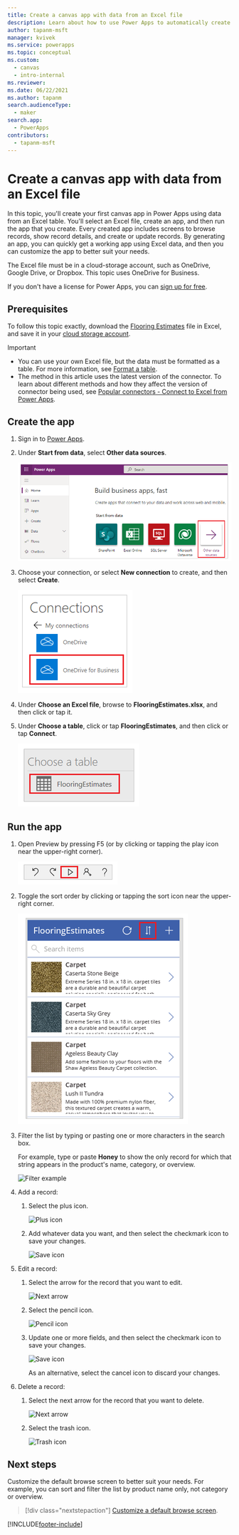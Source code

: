 ```yaml
---
title: Create a canvas app with data from an Excel file
description: Learn about how to use Power Apps to automatically create a canvas app using data stored in an Excel file in a cloud-storage account.
author: tapanm-msft
manager: kvivek
ms.service: powerapps
ms.topic: conceptual
ms.custom: 
  - canvas
  - intro-internal
ms.reviewer: 
ms.date: 06/22/2021
ms.author: tapanm
search.audienceType: 
  - maker
search.app: 
  - PowerApps
contributors:
  - tapanm-msft
---
```

# Create a canvas app with data from an Excel file

In this topic, you'll create your first canvas app in Power Apps using data from an Excel table. You'll select an Excel file, create an app, and then run the app that you create. Every created app includes screens to browse records, show record details, and create or update records. By generating an app, you can quickly get a working app using Excel data, and then you can customize the app to better suit your needs. 

The Excel file must be in a cloud-storage account, such as OneDrive, Google Drive, or Dropbox. This topic uses OneDrive for Business.

If you don't have a license for Power Apps, you can [sign up for free](../signup-for-powerapps.md).

## Prerequisites

To follow this topic exactly, download the [Flooring Estimates](https://az787822.vo.msecnd.net/documentation/get-started-from-data/FlooringEstimates.xlsx) file in Excel, and save it in your [cloud storage account](connections/cloud-storage-blob-connections.md).

> [!IMPORTANT]
> - You can use your own Excel file, but the data must be formatted as a table. For more information, see [Format a table](how-to-excel-tips.md).
> - The method in this article uses the latest version of the connector. To learn about different methods and how they affect the version of connector being used, see [Popular connectors - Connect to Excel from Power Apps](connections/connection-excel.md).

## Create the app

1. Sign in to [Power Apps](https://make.powerapps.com?utm_source=padocs&utm_medium=linkinadoc&utm_campaign=referralsfromdoc).

1. Under **Start from data**, select **Other data sources**.

    ![Choose other data sources](./media/get-started-create-from-data/start-from-data.png)

1. Choose your connection, or select **New connection** to create, and then select **Create**.

    ![Choose your data source](./media/get-started-create-from-data/odfb-tile.png)

1. Under **Choose an Excel file**, browse to **FlooringEstimates.xlsx**, and then click or tap it. 

1. Under **Choose a table**, click or tap **FlooringEstimates**, and then click or tap **Connect**.

    ![Choose your table](./media/get-started-create-from-data/choose-table.png)

## Run the app

1. Open Preview by pressing F5 (or by clicking or tapping the play icon near the upper-right corner).

    ![Open Preview](./media/get-started-create-from-data/open-preview.png)

1. Toggle the sort order by clicking or tapping the sort icon near the upper-right corner.

    ![Sort icon](./media/get-started-create-from-data/sort-icon.png)

1. Filter the list by typing or pasting one or more characters in the search box.

    For example, type or paste **Honey** to show the only record for which that string appears in the product's name, category, or overview.

    ![Filter example](./media/get-started-create-from-data/filter-example.png)

1. Add a record:

    1. Select the plus icon.

        ![Plus icon](./media/get-started-create-from-data/plus-icon.png)

    1. Add whatever data you want, and then select the checkmark icon to save your changes.

        ![Save icon](./media/get-started-create-from-data/save-icon.png)

1. Edit a record:

    1. Select the arrow for the record that you want to edit.

        ![Next arrow](./media/get-started-create-from-data/next-arrow.png)

    1. Select the pencil icon.

        ![Pencil icon](./media/get-started-create-from-data/pencil-icon.png)

    1. Update one or more fields, and then select the checkmark icon to save your changes.

        ![Save icon](./media/get-started-create-from-data/save-icon.png)

        As an alternative, select the cancel icon to discard your changes.

1. Delete a record:

    1. Select the next arrow for the record that you want to delete.

        ![Next arrow](./media/get-started-create-from-data/next-arrow.png)

    1. Select the trash icon.

        ![Trash icon](./media/get-started-create-from-data/trash-icon.png)

## Next steps

Customize the default browse screen to better suit your needs. For example, you can sort and filter the list by product name only, not category or overview.

> [!div class="nextstepaction"]
> [Customize a default browse screen](customize-layout-sharepoint.md).


[!INCLUDE[footer-include](../../includes/footer-banner.md)]